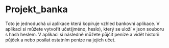 # Projekt_banka
Toto je jednoduchá ui aplikace která kopíruje vzhled bankovní aplikace. V aplikaci si můžete vytvořit učet(jméno, heslo), který se uloží v json souboru s hash heslem. V aplikaci si následně můžete půjčit peníze a vidět historii půjček a nebo posílat ostatním peníze na jejich učet.
